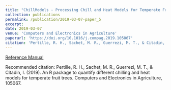 ```yaml
---
title: "ChillModels - Processing Chill and Heat Models for Temperate Fruit Trees"
collection: publications
permalink: /publication/2019-03-07-paper_5
excerpt:
date: 2019-03-07
venue: 'Computers and Electronics in Agriculture'
paperurl: 'https://doi.org/10.1016/j.compag.2019.105067'
citation: 'Pertille, R. H., Sachet, M. R., Guerrezi, M. T., & Citadin, I. (2019). An R package to quantify different chilling and heat models for temperate fruit trees. Computers and Electronics in Agriculture, 105067. [](https://doi.org/10.1016/j.compag.2019.105067)'
---
```


[Reference Manual](https://cran.r-project.org/web/packages/ChillModels/ChillModels.pdf)

Recommended citation: Pertille, R. H., Sachet, M. R., Guerrezi, M. T., & Citadin, I. (2019). An R package to quantify different chilling and heat models for temperate fruit trees. Computers and Electronics in Agriculture, 105067.
